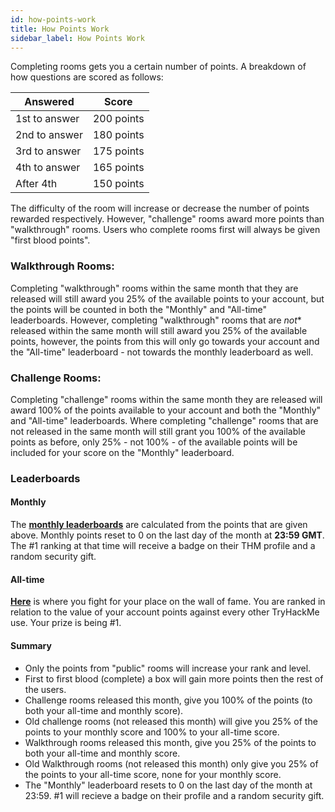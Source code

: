 ```yaml
---
id: how-points-work
title: How Points Work
sidebar_label: How Points Work
---
```


Completing rooms gets you a certain number of points. A breakdown of how questions are scored as follows:

| Answered  | Score  |
|---|---|
| 1st to answer  | 200 points  |
| 2nd to answer  | 180 points  |
| 3rd to answer  | 175 points  |
| 4th to answer  | 165 points  |
| After 4th      | 150 points  |

The difficulty of the room will increase or decrease the number of points rewarded respectively. However, "challenge" rooms award more points than "walkthrough" rooms. Users who complete rooms first will always be given "first blood points".


### Walkthrough Rooms:
Completing "walkthrough" rooms within the same month that they are released will still award you 25% of the available points to your account, but the points will be counted in both the "Monthly" and "All-time" leaderboards. However, completing "walkthrough" rooms that are *not** released within the same month will still award you 25% of the available points, however, the points from this will only go towards your account and the "All-time" leaderboard - not towards the monthly leaderboard as well.


### Challenge Rooms:
Completing "challenge" rooms within the same month they are released will award 100% of the points available to your account and both the "Monthly" and "All-time" leaderboards. Where completing "challenge" rooms that are not released in the same month will still grant you 100% of the available points as before, only 25% - not 100% -  of the available points will be included for your score on the "Monthly" leaderboard.

### Leaderboards

#### Monthly
The [**monthly leaderboards**](https://tryhackme.com/leaderboards) are calculated from the points that are given above. Monthly points reset to 0 on the last day of the month at **23:59 GMT**. The #1 ranking at that time will receive a badge on their THM profile and a random security gift.

#### All-time
[**Here**](https://tryhackme.com/leaderboards) is where you fight for your place on the wall of fame. You are ranked in relation to the value of your account points against every other TryHackMe use. Your prize is being #1.


#### Summary

- Only the points from "public" rooms will increase your rank and level.
- First to first blood (complete) a box will gain more points then the rest of the users.
- Challenge rooms released this month, give you 100% of the points (to both your all-time and monthly score).
- Old challenge rooms (not released this month) will give you 25% of the points to your monthly score and 100% to your all-time score.
- Walkthrough rooms released this month, give you 25% of the points to both your all-time and monthly score.
- Old Walkthrough rooms (not released this month) only give you 25% of the points to your all-time score, none for your monthly score.
- The "Monthly" leaderboard resets to 0 on the last day of the month at 23:59. #1 will recieve a badge on their profile and a random security gift.
